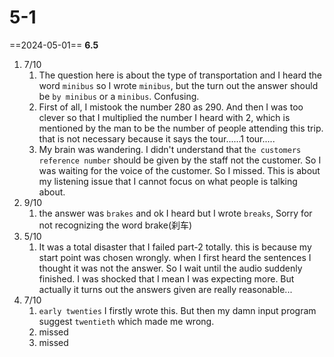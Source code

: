# 5-1

==2024-05-01== **6.5**
1. 7/10
	1.  The question here is about the type of transportation and I heard the word `minibus` so I wrote `minibus`, but the turn out the answer should be `by minibus` or a `minibus`.  Confusing.
	2.  First of all, I mistook the number 280 as 290. And then I was too clever so that I multiplied the number I heard with 2, which is mentioned by the man to be the number of people attending this trip. that is not necessary because it says the tour......1 tour.....
	3.  My brain was wandering. I didn't understand that t`he customers reference number` should be given by the staff not the customer. So I was waiting for the voice of the customer. So I missed. This is about my listening issue that I cannot focus on what people is talking about.
2. 9/10
	1. the answer was `brakes` and ok I heard but I wrote `breaks`,  Sorry for not recognizing the word brake(刹车)
3. 5/10
	1.  It was a total disaster that I failed part-2 totally. this is because my start point was chosen wrongly. when I first heard the sentences I thought it was not the answer. So I wait until the audio suddenly finished. I was shocked that I mean I was expecting more. But actually it turns out the answers given are really reasonable...
4. 7/10
	1.  `early twenties` I firstly wrote this. But then my damn input program suggest `twentieth` which made me wrong. 
	2. missed
	3. missed
